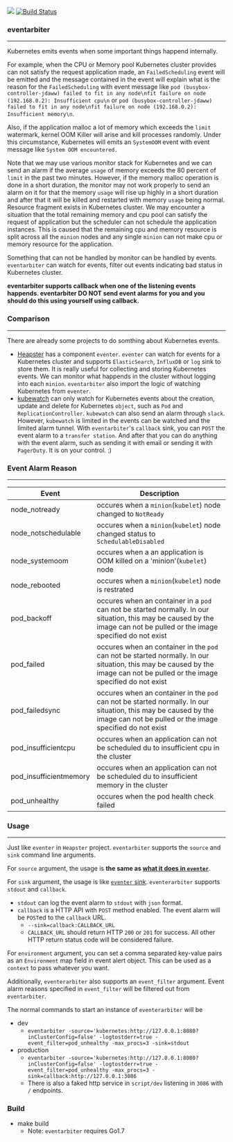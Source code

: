 ![](https://img.shields.io/badge/LICENSE-AGPL-blue.svg)
[![Build Status](https://travis-ci.org/andyxning/eventarbiter.svg?branch=master)](https://travis-ci.org/andyxning/eventarbiter)

### eventarbiter
----
Kubernetes emits events when some important things happend internally.

For example, when the CPU or Memory pool Kubernetes cluster provides can not satisfy the request application made, an `FailedScheduling` event will be emitted and the message contained in the event will explain what is the reason for the `FailedScheduling` with event message like `pod (busybox-controller-jdaww) failed to fit in any node\nfit failure on node (192.168.0.2): Insufficient cpu\n` or `pod (busybox-controller-jdaww) failed to fit in any node\nfit failure on node (192.168.0.2): Insufficient memory\n`.

Also, if the application malloc a lot of memory which exceeds the `limit` watermark, kernel OOM Killer will arise and kill processes randomly. Under this circumstance, Kubernetes will emits an `SystemOOM` event with event message like `System OOM encountered.`

Note that we may use various monitor stack for Kubernetes and we can send an alarm if the average `usage` of memory exceeds the 80 percent of `limit` in the past two minutes. However, if the memory malloc operation is done in a short duration, the monitor may not work properly to send an alarm on it for that the memory `usage` will rise up highly in a short duration and after that it will be killed and restarted with memory `usage` being normal. Resource fragment exists in Kubernetes cluster. We may encounter a situation that the total remaining memory and cpu pool can satisfy the request of application but the scheduler can not schedule the application instances. This is caused that the remaining cpu and memory resource is split across all the `minion` nodes and any single `minion` can not make cpu or memory resource for the application.

Something that can not be handled by monitor can be handled by events. `eventarbiter` can watch for events, filter out events indicating bad status in Kubernetes cluster.

**eventarbiter supports callback when one of the listening events happends. eventarbiter DO NOT send event alarms for you and you should do this using yourself using callback.**


### Comparison
----
There are already some projects to do somthing about Kubernetes events.
* [Heapster](https://github.com/kubernetes/heapster) has a component `eventer`. `eventer` can watch for events for a Kubernetes cluster and supports `ElasticSearch`, `InfluxDB` or `log` sink to store them. It is really useful for collecting and storing Kubernetes events. We can monitor what happends in the cluster without logging into each `minion`. `eventarbiter` also import the logic of watching Kubernetes from `eventer`.
* [kubewatch](https://github.com/skippbox/kubewatch) can only watch for Kubernetes events about the creation, update and delete for Kubernetes `object`, such as `Pod` and `ReplicationController`. `kubewatch` can also send an alarm through `slack`. However, `kubewatch` is limited in the events can be watched and the limited alarm tunnel. With `eventarbiter`'s `callback` sink, you can `POST` the event alarm to a `transfer station`. And after that you can do anything with the event alarm, such as sending it with email or sending it with `PagerDuty`. It is on your control. :)

### Event Alarm Reason
----
|Event|Description|
|-----|-----------|
|node_notready|occures when a `minion`(`kubelet`) node changed to `NotReady`| 
|node_notschedulable|occures when a `minion`(`kubelet`) node changed status to `SchedulableDisabled`|
|node_systemoom|occures when a an application is OOM killed on a 'minion'(`kubelet`) node|
|node_rebooted|occures when a `minion`(`kubelet`) node is restrated|
|pod_backoff| occures when an container in a `pod` can not be started normally. In our situation, this may be caused by the image can not be pulled or the image specified do not exist|
|pod_failed| occures when an container in the `pod` can not be started normally. In our situation, this may be caused by the image can not be pulled or the image specified do not exist|
|pod_failedsync|occures when an container in the `pod` can not be started normally. In our situation, this may be caused by the image can not be pulled or the image specified do not exist|
|pod_insufficientcpu| occures when an application can not be scheduled du to insufficient cpu in the cluster|
|pod_insufficientmemory|occures when an application can not be scheduled du to insufficient memory in the cluster|
|pod_unhealthy|occures when the pod health check failed|

### Usage
----
Just like `eventer` in `Heapster` project. `eventarbiter` supports the `source` and `sink` command line arguments.

For `source` argument, the usage is **the same as [what it does in `eventer`](https://github.com/kubernetes/heapster/blob/master/docs/source-configuration.md)**.

For `sink` argument, the usage is like [`eventer` sink](https://github.com/kubernetes/heapster/blob/master/docs/sink-configuration.md). `eventerarbiter` supports `stdout` and `callback`.
* `stdout` can log the event alarm to `stdout` with `json` format.
* `callback` is a HTTP API with `POST` method enabled. The event alarm will be `POST`ed to the `callback` URL.
  * `--sink=callback:CALLBACK_URL`
  * `CALLBACK_URL` should return HTTP `200` or `201` for success. All other HTTP return status
  code will be considered failure.

For `environment` argument, you can set a comma separated key-value pairs as an `Environment` map
 field in event alert object. This can be used as a `context` to pass whatever you want.

Additionally, `eventerarbiter` also supports an `event_filter` argument. Event alarm reasons specified in `event_filter` will be filtered out from `eventarbiter`.

The normal commands to start an instance of `eventerarbiter` will be
* dev
  * `eventarbiter -source='kubernetes:http://127.0.0.1:8080?inClusterConfig=false' -logtostderr=true -event_filter=pod_unhealthy -max_procs=3 -sink=stdout`
* production
  * `eventarbiter -source='kubernetes:http://127.0.0.1:8080?inClusterConfig=false' -logtostderr=true -event_filter=pod_unhealthy -max_procs=3 -sink=callback:http://127.0.0.1:3086`
  * There is also a faked http service in `script/dev` listening in `3086` with `/` endpoints. 

### Build
* make build
  * Note: `eventarbiter` requires Go1.7
